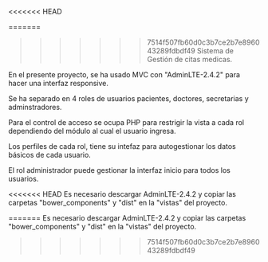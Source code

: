 <<<<<<< HEAD

=======
>>>>>>> 7514f507fb60d0c3b7ce2b7e896043289fdbdf49
Sistema de Gestión de citas medicas.

En el presente proyecto, se ha usado MVC con "AdminLTE-2.4.2" para hacer una interfaz responsive. 

Se ha separado en 4 roles de usuarios pacientes, doctores, secretarias y adminstradores. 

Para el control de acceso se ocupa PHP para restrigir la vista a cada rol dependiendo del módulo al cual el usuario ingresa.

Los perfiles de cada rol, tiene su intefaz para autogestionar los datos básicos de cada usuario.

El rol administrador puede gestionar la interfaz inicio para todos los usuarios.

<<<<<<< HEAD
Es necesario descargar AdminLTE-2.4.2 y copiar las carpetas "bower_components" y "dist" en la "vistas" del proyecto. 

=======
Es necesario descargar AdminLTE-2.4.2 y copiar las carpetas "bower_components" y "dist" en la "vistas" del proyecto. 
>>>>>>> 7514f507fb60d0c3b7ce2b7e896043289fdbdf49
